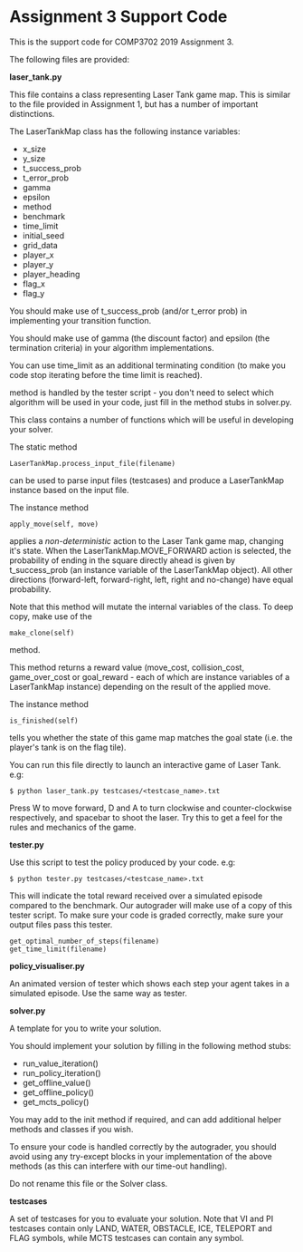 # Assignment 3 Support Code

This is the support code for COMP3702 2019 Assignment 3.

The following files are provided:

**laser_tank.py**

This file contains a class representing Laser Tank game map. This is similar to the file provided in Assignment 1, but has a number of important distinctions.

The LaserTankMap class has the following instance variables:
- x_size
- y_size
- t_success_prob
- t_error_prob
- gamma
- epsilon
- method
- benchmark
- time_limit
- initial_seed
- grid_data
- player_x
- player_y
- player_heading
- flag_x
- flag_y

You should make use of t_success_prob (and/or t_error prob) in implementing your transition function.

You should make use of gamma (the discount factor) and epsilon (the termination criteria) in your algorithm implementations.

You can use time_limit as an additional terminating condition (to make you code stop iterating before the time limit is reached).

method is handled by the tester script - you don't need to select which algorithm will be used in your code, just fill in the method stubs in solver.py.

This class contains a number of functions which will be useful in developing your solver.

The static method
~~~~~
LaserTankMap.process_input_file(filename)
~~~~~
can be used to parse input files (testcases) and produce a LaserTankMap instance based on the input file.

The instance method
~~~~~
apply_move(self, move)
~~~~~
applies a *non-deterministic* action to the Laser Tank game map, changing it's state. When the LaserTankMap.MOVE_FORWARD action is selected, the probability of ending in the square directly ahead is given by t_success_prob (an instance variable of the LaserTankMap object). All other directions (forward-left, forward-right, left, right and no-change) have equal probability.

Note that this method will mutate the internal variables of the class. To deep copy, make use of the
~~~~~
make_clone(self)
~~~~~
method.

This method returns a reward value (move_cost, collision_cost, game_over_cost or goal_reward - each of which are instance variables of a LaserTankMap instance) depending on the result of the applied move.

The instance method
~~~~~
is_finished(self)
~~~~~
tells you whether the state of this game map matches the goal state (i.e. the player's tank is on the flag tile).

You can run this file directly to launch an interactive game of Laser Tank. e.g:
~~~~~
$ python laser_tank.py testcases/<testcase_name>.txt
~~~~~
Press W to move forward, D and A to turn clockwise and counter-clockwise respectively, and spacebar to shoot the laser. Try this to get a feel for the rules and mechanics of the game.

**tester.py**

Use this script to test the policy produced by your code. e.g:
~~~~~
$ python tester.py testcases/<testcase_name>.txt
~~~~~
This will indicate the total reward received over a simulated episode compared to the benchmark. Our autograder will make use of a copy of this tester script. To make sure your code is graded correctly, make sure your output files pass this tester.

~~~~~
get_optimal_number_of_steps(filename)
get_time_limit(filename)
~~~~~

**policy_visualiser.py**

An animated version of tester which shows each step your agent takes in a simulated episode. Use the same way as tester.

**solver.py**

A template for you to write your solution.

You should implement your solution by filling in the following method stubs:
- run_value_iteration()
- run_policy_iteration()
- get_offline_value()
- get_offline_policy()
 - get_mcts_policy()
    
You may add to the init method if required, and can add additional helper methods and classes if you wish.

To ensure your code is handled correctly by the autograder, you should avoid using any try-except blocks in your implementation of the above methods (as this can interfere with our time-out handling).

Do not rename this file or the Solver class.

**testcases**

A set of testcases for you to evaluate your solution. Note that VI and PI testcases contain only LAND, WATER, OBSTACLE, ICE, TELEPORT and FLAG symbols, while MCTS testcases can contain any symbol.

